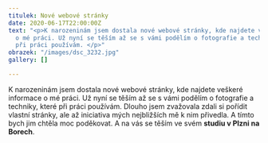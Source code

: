 ```yaml
---
titulek: Nové webové stránky
date: 2020-06-17T22:00:00Z
text: "<p>K narozeninám jsem dostala nové webové stránky, kde najdete veškeré informace
  o mé práci. Už nyní se těším až se s vámi podělím o fotografie a techniky, které
  při práci používám. </p>"
obrazek: "/images/dsc_3232.jpg"
gallery: []

---
```

K narozeninám jsem dostala nové webové stránky, kde najdete veškeré informace o mé práci. Už nyní se těším až se s vámi podělím o fotografie a techniky, které při práci používám.  Dlouho jsem zvažovala zdali si pořídit vlastní stránky, ale až iniciativa mých nejbližších mě k nim přivedla. A tímto bych jim chtěla moc poděkovat. A na vás se těším ve svém **studiu v Plzni na Borech**.